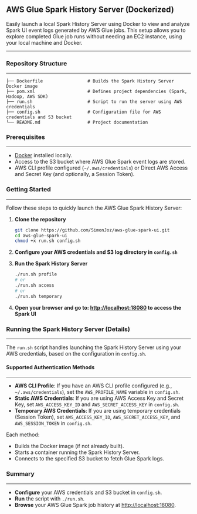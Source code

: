 ## AWS Glue Spark History Server (Dockerized)

Easily launch a local Spark History Server using Docker to view and analyze Spark UI event logs generated by AWS Glue
jobs. This setup allows you to explore completed Glue job runs without needing an EC2 instance, using your local machine
and Docker.

---

### Repository Structure

---

```
├── Dockerfile                 # Builds the Spark History Server Docker image
├── pom.xml                    # Defines project dependencies (Spark, Hadoop, AWS SDK)
├── run.sh                     # Script to run the server using AWS credentials
├── config.sh                  # Configuration file for AWS credentials and S3 bucket
└── README.md                  # Project documentation
```


### Prerequisites

---

- [Docker](https://docs.docker.com/get-docker/) installed locally.
- Access to the S3 bucket where AWS Glue Spark event logs are stored.
- AWS CLI profile configured (`~/.aws/credentials`) or Direct AWS Access and Secret Key (and optionally, a Session Token).


### Getting Started

---

Follow these steps to quickly launch the AWS Glue Spark History Server:

1. **Clone the repository**
    ```bash
    git clone https://github.com/SimonJoz/aws-glue-spark-ui.git
    cd aws-glue-spark-ui
    chmod +x run.sh config.sh
    ```
2. **Configure your AWS credentials and S3 log directory in `config.sh`**
3. **Run the Spark History Server**
    ```bash
    ./run.sh profile
    # or   
    ./run.sh access
    # or
    ./run.sh temporary
    ```

4. **Open your browser and go to: [http://localhost:18080](http://localhost:18080) to access the Spark UI**


### Running the Spark History Server (Details)

---

The `run.sh` script handles launching the Spark History Server using your AWS credentials, based on the configuration
in `config.sh`.


#### Supported Authentication Methods

---

- **AWS CLI Profile**: If you have an AWS CLI profile configured (e.g., `~/.aws/credentials`), set
  the `AWS_PROFILE_NAME` variable in `config.sh`.
- **Static AWS Credentials**: If you are using AWS Access Key and Secret Key, set `AWS_ACCESS_KEY_ID`
  and `AWS_SECRET_ACCESS_KEY` in `config.sh`.
- **Temporary AWS Credentials**: If you are using temporary credentials (Session Token),
  set `AWS_ACCESS_KEY_ID`, `AWS_SECRET_ACCESS_KEY`, and `AWS_SESSION_TOKEN` in `config.sh`.

Each method:

- Builds the Docker image (if not already built).
- Starts a container running the Spark History Server.
- Connects to the specified S3 bucket to fetch Glue Spark logs.


### Summary

---

- **Configure** your AWS credentials and S3 bucket in `config.sh`.
- **Run** the script with `./run.sh`.
- **Browse** your AWS Glue Spark job history at [http://localhost:18080](http://localhost:18080).
